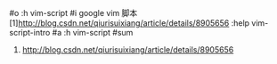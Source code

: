 #o
:h vim-script
#i
google vim 脚本
[1]http://blog.csdn.net/qiurisuixiang/article/details/8905656
:help vim-script-intro
#a
:h vim-script
#sum
1. http://blog.csdn.net/qiurisuixiang/article/details/8905656
